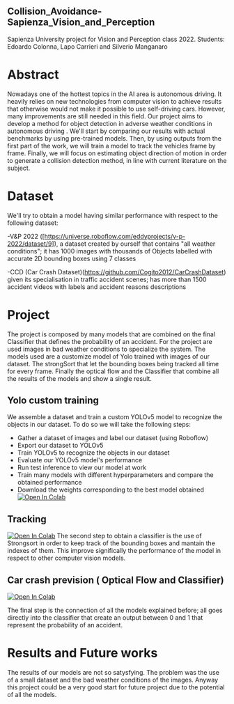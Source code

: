 ## Collision_Avoidance-Sapienza_Vision_and_Perception
Sapienza University project for Vision and Perception class 2022. Students: Edoardo Colonna, Lapo Carrieri and Silverio Manganaro
# Abstract
Nowadays one of the hottest topics in the AI area is autonomous driving. It heavily relies on new technologies from computer vision to achieve results that otherwise would not make it possible to use self-driving cars. However, many improvements are still needed in this field. Our project aims to develop a method for object detection in adverse weather conditions in autonomous driving . We'll start by comparing our results with actual benchmarks by using pre-trained models. Then, by using outputs from the first part of the work, we will train a model to track the vehicles frame by frame. Finally, we will focus on estimating object direction of motion in order to generate a collision detection method, in line with current literature on the subject.
# Dataset
We'll try to obtain a model having similar performance with respect to the following dataset:

-V&P 2022 ([https://universe.roboflow.com/eddyprojects/v-p-2022/dataset/9]), a dataset created by ourself that contains "all weather conditions"; it has 1000 images with thousands of Objects labelled with accurate 2D bounding boxes using 7 classes 

-CCD (Car Crash Dataset)(https://github.com/Cogito2012/CarCrashDataset) given its specialisation in traffic accident scenes; has more than 1500 accident videos with labels and accident reasons descriptions

# Project
The project is composed by many models that are combined on the final Classifier that defines the probability of an accident.
For the project are used images in bad weather conditions to specialize the system. 
The models used are a customize model of Yolo trained with images of our dataset. The strongSort that let the bounding boxes being tracked all time for every frame. Finally the optical flow and the Classifier that combine all the results of the models and show a single result.
  ## Yolo custom training
  We assemble a dataset and train a custom YOLOv5 model to recognize the objects in our dataset. To do so we will take the following steps:
- Gather a dataset of images and label our dataset (using Roboflow)
- Export our dataset to YOLOv5
- Train YOLOv5 to recognize the objects in our dataset
- Evaluate our YOLOv5 model's performance 
- Run test inference to view our model at work
- Train many models with different hyperparameters and compare the obtained performance
- Download the weights corresponding to the best model obtained
[![Open In Colab](https://colab.research.google.com/assets/colab-badge.svg)](https://colab.research.google.com/drive/1BqAma0E9KdxTgOLPOhJ-2C7YkzzAeIHc)
## Tracking
[![Open In Colab](https://colab.research.google.com/assets/colab-badge.svg)](https://colab.research.google.com/github/Colonna17/Collision_Avoidance-Sapienza_Vision_and_Perception/blob/main/notebooks/tracking.ipynb)
The second step to obtain a classifier is the use of Strongsort in order to keep track of the bounding boxes and mantain the indexes of them. This improve significally the performance of the model in respect to other computer vision models.


## Car crash prevision ( Optical Flow and Classifier)
[![Open In Colab](https://colab.research.google.com/assets/colab-badge.svg)](https://colab.research.google.com/github/Colonna17/Collision_Avoidance-Sapienza_Vision_and_Perception/blob/main/notebooks/CCD_Classification.ipynb)

The final step is the connection of all the models explained before; all goes directly into the classifier that create an output between 0 and 1 that represent the probability of an accident.
# Results and Future works
The results of our models are not so satysfying. The problem was the use of a small dataset and the bad weather conditions of the images. Anyway this project could be a very good start for future project due to the potential of all the models.

